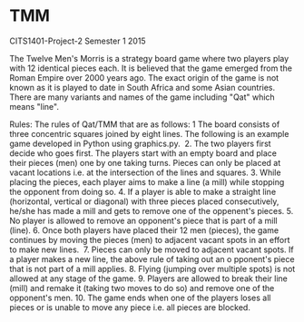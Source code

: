 # TMM
CITS1401-Project-2  Semester 1 2015

The Twelve Men's Morris is a strategy board game where two players play with 12 identical pieces each. It is believed that the game emerged from the Roman Empire over 2000 years ago. The exact origin of the game is not known as it is played to date in South Africa and some Asian countries. There are many variants and names of the game including "Qat" which means "line".  

Rules:
The rules of Qat/TMM that are as follows: 
	1   The board consists of three concentric squares joined by eight lines. The following is an example game developed in Python       using graphics.py. 
	2.	The two players first decide who goes first. The players start with an empty board and place their pieces (men) one by one       taking turns. Pieces can only be placed at vacant locations i.e. at the intersection of the lines and squares.
	3.	While placing the pieces, each player aims to make a line (a mill) while stopping the opponent from doing so.
	4.	If a player is able to make a straight line (horizontal, vertical or diagonal) with three pieces placed consecutively,          he/she has made a mill and gets to remove one of the oppenent's pieces.
	5.	No player is allowed to remove an opponent's piece that is part of a mill (line).
	6.	Once both players have placed their 12 men (pieces), the game continues by moving the pieces (men) to adjacent vacant           spots in an effort to make new lines. 
	7.	Pieces can only be moved to adjacent vacant spots. If a player makes a new line, the above rule of taking out an o              pponent's piece that is not part of a mill applies.
	8.	Flying (jumping over multiple spots) is not allowed at any stage of the game.
	9.	Players are allowed to break their line (mill) and remake it (taking two moves to do so) and remove one of the opponent's       men.
	10.	The game ends when one of the players loses all pieces or is unable to move any piece i.e. all pieces are blocked.
